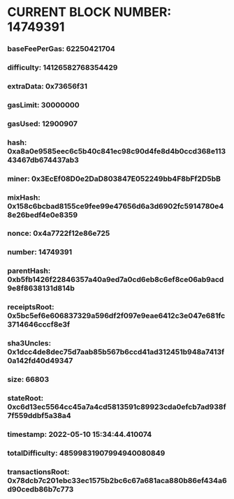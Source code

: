 # CURRENT BLOCK NUMBER: 14749391

### baseFeePerGas: 62250421704
### difficulty: 14126582768354429
### extraData: 0x73656f31
### gasLimit: 30000000
### gasUsed: 12900907
### hash: 0xa8a0e9585eec6c5b40c841ec98c90d4fe8d4b0ccd368e11343467db674437ab3
### miner: 0x3EcEf08D0e2DaD803847E052249bb4F8bFf2D5bB
### mixHash: 0x158c6bcbad8155ce9fee99e47656d6a3d6902fc5914780e48e26bedf4e0e8359
### nonce: 0x4a7722f12e86e725
### number: 14749391
### parentHash: 0xb5fb1426f22846357a40a9ed7a0cd6eb8c6ef8ce06ab9acd9e8f8638131d814b
### receiptsRoot: 0x5bc5ef6e606837329a596df2f097e9eae6412c3e047e681fc3714646cccf8e3f
### sha3Uncles: 0x1dcc4de8dec75d7aab85b567b6ccd41ad312451b948a7413f0a142fd40d49347
### size: 66803
### stateRoot: 0xc6d13ec5564cc45a7a4cd5813591c89923cda0efcb7ad938f7f559ddbf5a38a4
### timestamp: 2022-05-10 15:34:44.410074
### totalDifficulty: 48599831907994940080849
### transactionsRoot: 0x78dcb7c201ebc33ec1575b2bc6c67a681aca880b86ef434a6d90cedb86b7c773
